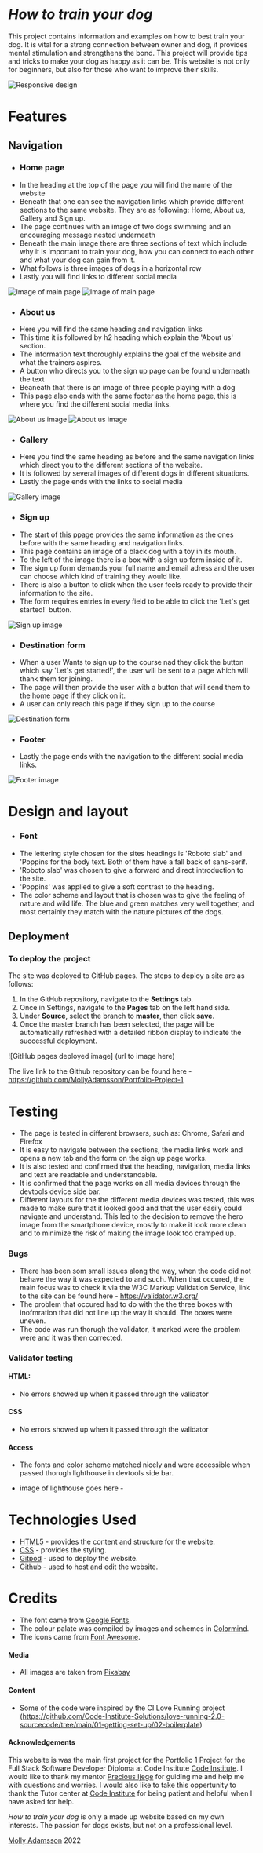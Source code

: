 # **_How to train your dog_**

This project contains information and examples on how to best train your dog. It is vital for a strong connection between owner and dog, it provides mental stimulation and strengthens the bond. This project will provide tips and tricks to make your dog as happy as it can be. This website is not only for beginners, but also for those who want to improve their skills.

![Responsive design](images/device2.png)
# Features

## Navigation

* ### Home page 
* In the heading at the top of the page you will find the name of the website
* Beneath that one can see the navigation links which provide different sections to the same website. They are as following: Home, About us, Gallery and Sign up.
* The page continues with an image of two dogs swimming and an encouraging message nested underneath
* Beneath the main image there are three sections of text which include why it is important to train your dog, how you can connect to each other and what your dog can gain from it.
* What follows is three images of dogs in a horizontal row 
* Lastly you will find links to different social media

![Image of main page](images/main-page.png)
![Image of main page](images/main-page-2.png)

* ### About us
* Here you will find the same heading and navigation links
* This time it is followed by h2 heading which explain the 'About us' section.
* The information text thoroughly explains the goal of the website and what the trainers aspires.
* A button who directs you to the sign up page can be found underneath the text
* Beaneath that there is an image of three people playing with a dog
* This page also ends with the same footer as the home page, this is where you find the different social media links.

![About us image](images/AU1.png)
![About us image](images/AU2.png)

* ### Gallery
* Here you find the same heading as before and the same navigation links which direct you to the different sections of the website.
* It is followed by several images of different dogs in different situations. 
* Lastly the page ends with the links to social media

![Gallery image](images/gallery.png)

* ### Sign up
* The start of this ppage provides the same information as the ones before with the same heading and navigation links.
* This page contains an image of a black dog with a toy in its mouth.
* To the left of the image there is a box with a sign up form inside of it.
* The sign up form demands your full name and email adress and the user can choose which kind of training they would like.
* There is also a button to click when the user feels ready to provide their information to the site.
* The form requires entries in every field to be able to click the 'Let's get started!' button.

![Sign up image](images/signup.png)

* ### Destination form
* When a user Wants to sign up to the course nad they click the button which say 'Let's get started!', the user will be sent to a page which will thank them for joining.
* The page will then provide the user with a button that will send them to the home page if they click on it.
* A user can only reach this page if they sign up to the course

![Destination form](images/formdestination.png)

* ### Footer
* Lastly the page ends with the navigation to the different social media links.

![Footer image](images/footer.png)

# Design and layout

* ### Font
* The lettering style chosen for the sites headings is 'Roboto slab' and 'Poppins for the body text. Both of them have a fall back of sans-serif.
* 'Roboto slab' was chosen to give a forward and direct introduction to the site.
* 'Poppins' was applied to give a soft contrast to the heading.
* The color scheme and layout that is chosen was to give the feeling of nature and wild life. The blue and green matches very well together, and most certainly they match with the nature pictures of the dogs.

## Deployment

### **To deploy the project**
The site was deployed to GitHub pages. The steps to deploy a site are as follows:
  1. In the GitHub repository, navigate to the **Settings** tab.
  2. Once in Settings, navigate to the **Pages** tab on the left hand side.
  3. Under **Source**, select the branch to **master**, then click **save**.
  4. Once the master branch has been selected, the page will be automatically refreshed with a detailed ribbon display to indicate the successful deployment.

![GitHub pages deployed image] (url to image here)

  The live link to the Github repository can be found here - https://github.com/MollyAdamsson/Portfolio-Project-1

# Testing

* The page is tested in different browsers, such as: Chrome, Safari and Firefox
* It is easy to navigate between the sections, the media links work and opens a new tab and the form on the sign up page works.
* It is also tested and confirmed that the heading, navigation, media links and text are readable and understandable.
* It is confirmed that the page works on all media devices through the devtools device side bar.
* Different layouts for the the different media devices was tested, this was made to make sure that it looked good and that the user easily could navigate and understand. This led to the decision to remove the hero image from the smartphone device, mostly to make it look more clean and to minimize the risk of making the image look too cramped up.

### Bugs
* There has been som small issues along the way, when the code did not behave the way it was expected to and such. When that occured, the main focus was to check it via the W3C Markup Validation Service, link to the site can be found here - https://validator.w3.org/
* The problem that occured had to do with the the three boxes with inofmration that did not line up the way it should. The boxes were uneven. 
* The code was run thorugh the validator, it marked were the problem were and it was then corrected.

### Validator testing
 #### HTML:
 * No errors showed up when it passed through the validator
 #### CSS
 * No errors showed up when it passed through the validator
 #### Access
 * The fonts and color scheme matched nicely and were accessible when passed thorugh lighthouse in devtools side bar.

 - image of lighthouse goes here -


# Technologies Used
* [HTML5](https://html.spec.whatwg.org/) - provides the content and structure for the website.
* [CSS](https://www.w3.org/Style/CSS/Overview.en.html) - provides the styling.
* [Gitpod](https://www.gitpod.io/#get-started) - used to deploy the website.
* [Github](https://github.com/) - used to host and edit the website.

# Credits

* The font came from [Google Fonts](https://fonts.google.com/).
* The colour palate was compiled by images and schemes in [Colormind](http://colormind.io/).
* The icons came from [Font Awesome](https://fontawesome.com/).

#### Media

* All images are taken from [Pixabay](https://pixabay.com/)

#### Content

* Some of the code were inspired by the CI Love Running project (https://github.com/Code-Institute-Solutions/love-running-2.0-sourcecode/tree/main/01-getting-set-up/02-boilerplate)


#### Acknowledgements

This website is was the main first project for the Portfolio 1 Project for the Full Stack Software Developer Diploma at Code Institute [Code Institute](https://codeinstitute.net/). I would like to thank my mentor [Precious Ijege](https://www.linkedin.com/in/precious-ijege-908a00168/) for guiding me and help me with questions and worries. I would also like to take this oppertunity to thank the Tutor center at [Code Institute](https://codeinstitute.net/) for being patient and helpful when I have asked for help. 

*How to train your dog* is only a made up website based on my own interests. The passion for dogs exists, but not on a professional level.

[Molly Adamsson](https://www.linkedin.com/in/molly-adamsson-35041b231/) 2022